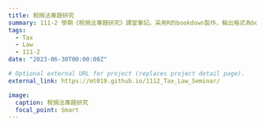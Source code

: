 ```yaml
---
title: 稅捐法專題研究
summary: 111-2 學期《稅捐法專題研究》課堂筆記。采用R的bookdown製作，輸出格式為bookdown::gitbook。
tags:
  - Tax
  - Law
  - 111-2
date: "2023-06-30T00:00:00Z"

# Optional external URL for project (replaces project detail page).
external_link: https://mt019.github.io/1112_Tax_Law_Seminar/

image:
  caption: 稅捐法專題研究
  focal_point: Smart
---
```

